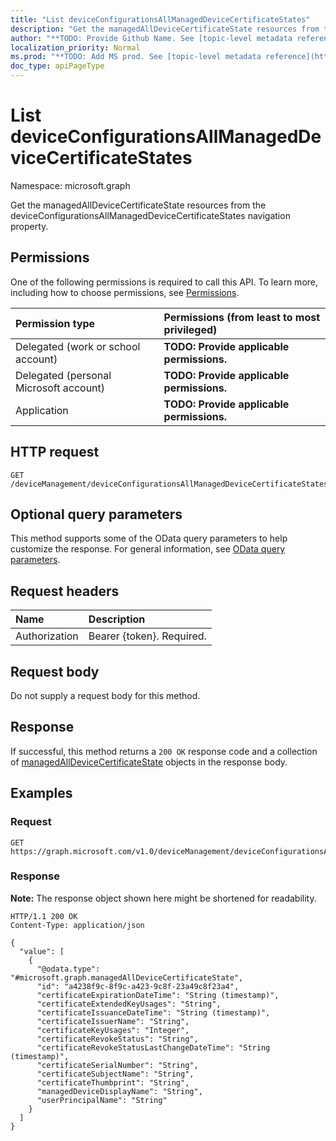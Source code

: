 ```yaml
---
title: "List deviceConfigurationsAllManagedDeviceCertificateStates"
description: "Get the managedAllDeviceCertificateState resources from the deviceConfigurationsAllManagedDeviceCertificateStates navigation property."
author: "**TODO: Provide Github Name. See [topic-level metadata reference](https://msgo.azurewebsites.net/add/document/guidelines/metadata.html#topic-level-metadata)**"
localization_priority: Normal
ms.prod: "**TODO: Add MS prod. See [topic-level metadata reference](https://msgo.azurewebsites.net/add/document/guidelines/metadata.html#topic-level-metadata)**"
doc_type: apiPageType
---
```


# List deviceConfigurationsAllManagedDeviceCertificateStates
Namespace: microsoft.graph



Get the managedAllDeviceCertificateState resources from the deviceConfigurationsAllManagedDeviceCertificateStates navigation property.

## Permissions
One of the following permissions is required to call this API. To learn more, including how to choose permissions, see [Permissions](/graph/permissions-reference).

|Permission type|Permissions (from least to most privileged)|
|:---|:---|
|Delegated (work or school account)|**TODO: Provide applicable permissions.**|
|Delegated (personal Microsoft account)|**TODO: Provide applicable permissions.**|
|Application|**TODO: Provide applicable permissions.**|

## HTTP request

<!-- {
  "blockType": "ignored"
}
-->
``` http
GET /deviceManagement/deviceConfigurationsAllManagedDeviceCertificateStates
```

## Optional query parameters
This method supports some of the OData query parameters to help customize the response. For general information, see [OData query parameters](/graph/query-parameters).

## Request headers
|Name|Description|
|:---|:---|
|Authorization|Bearer {token}. Required.|

## Request body
Do not supply a request body for this method.

## Response

If successful, this method returns a `200 OK` response code and a collection of [managedAllDeviceCertificateState](../resources/managedalldevicecertificatestate.md) objects in the response body.

## Examples

### Request
<!-- {
  "blockType": "request",
  "name": "list_managedalldevicecertificatestate"
}
-->
``` http
GET https://graph.microsoft.com/v1.0/deviceManagement/deviceConfigurationsAllManagedDeviceCertificateStates
```


### Response
**Note:** The response object shown here might be shortened for readability.
<!-- {
  "blockType": "response",
  "truncated": true,
  "@odata.type": "Collection(microsoft.graph.managedAllDeviceCertificateState)"
}
-->
``` http
HTTP/1.1 200 OK
Content-Type: application/json

{
  "value": [
    {
      "@odata.type": "#microsoft.graph.managedAllDeviceCertificateState",
      "id": "a4238f9c-8f9c-a423-9c8f-23a49c8f23a4",
      "certificateExpirationDateTime": "String (timestamp)",
      "certificateExtendedKeyUsages": "String",
      "certificateIssuanceDateTime": "String (timestamp)",
      "certificateIssuerName": "String",
      "certificateKeyUsages": "Integer",
      "certificateRevokeStatus": "String",
      "certificateRevokeStatusLastChangeDateTime": "String (timestamp)",
      "certificateSerialNumber": "String",
      "certificateSubjectName": "String",
      "certificateThumbprint": "String",
      "managedDeviceDisplayName": "String",
      "userPrincipalName": "String"
    }
  ]
}
```

